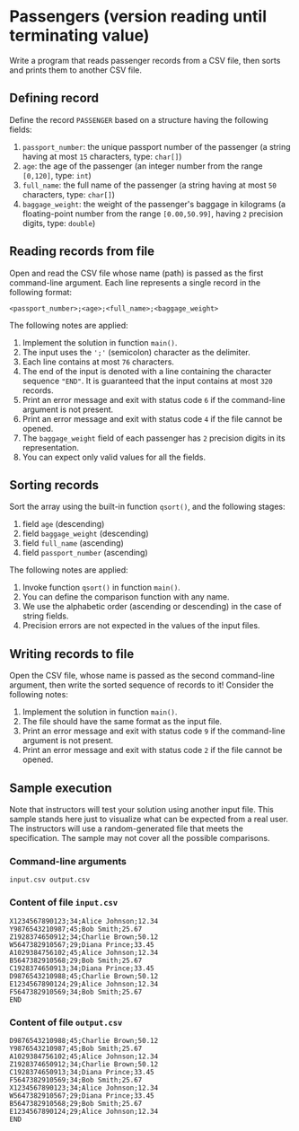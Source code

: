 # Passengers (version reading until terminating value)

Write a program that reads passenger records from a CSV file, then sorts and prints them to another CSV file.

## Defining record

Define the record `PASSENGER` based on a structure having the following fields:

1. `passport_number`: the unique passport number of the passenger (a string having at most `15` characters, type: `char[]`)
1. `age`: the age of the passenger (an integer number from the range `[0,120]`, type: `int`)
1. `full_name`: the full name of the passenger (a string having at most `50` characters, type: `char[]`)
1. `baggage_weight`: the weight of the passenger's baggage in kilograms (a floating-point number from the range `[0.00,50.99]`, having `2` precision digits, type: `double`)

## Reading records from file

Open and read the CSV file whose name (path) is passed as the first command-line argument. Each line represents a single record in the following format:

```
<passport_number>;<age>;<full_name>;<baggage_weight>
```

The following notes are applied:

1. Implement the solution in function `main()`.
1. The input uses the `';'` (semicolon) character as the delimiter.
1. Each line contains at most `76` characters.
1. The end of the input is denoted with a line containing the character sequence `"END"`. It is guaranteed that the input contains at most `320` records.
1. Print an error message and exit with status code `6` if the command-line argument is not present.
1. Print an error message and exit with status code `4` if the file cannot be opened.
1. The `baggage_weight` field of each passenger has `2` precision digits in its representation.
1. You can expect only valid values for all the fields.

## Sorting records

Sort the array using the built-in function `qsort()`, and the following stages:

1. field `age` (descending)
1. field `baggage_weight` (descending)
1. field `full_name` (ascending)
1. field `passport_number` (ascending)

The following notes are applied:

1. Invoke function `qsort()` in function `main()`.
1. You can define the comparison function with any name.
1. We use the alphabetic order (ascending or descending) in the case of string fields.
1. Precision errors are not expected in the values of the input files.

## Writing records to file

Open the CSV file, whose name is passed as the second command-line argument, then write the sorted sequence of records to it! Consider the following notes:

1. Implement the solution in function `main()`.
1. The file should have the same format as the input file.
1. Print an error message and exit with status code `9` if the command-line argument is not present.
1. Print an error message and exit with status code `2` if the file cannot be opened.

## Sample execution

<div class="alert alert-warning">
Note that instructors will test your solution using another input file. This sample stands here just to visualize what can be expected from a real user. The instructors will use a random-generated file that meets the specification. The sample may not cover all the possible comparisons.
</div>

### Command-line arguments

```
input.csv output.csv
```

### Content of file `input.csv`

```
X1234567890123;34;Alice Johnson;12.34
Y9876543210987;45;Bob Smith;25.67
Z1928374650912;34;Charlie Brown;50.12
W5647382910567;29;Diana Prince;33.45
A1029384756102;45;Alice Johnson;12.34
B5647382910568;29;Bob Smith;25.67
C1928374650913;34;Diana Prince;33.45
D9876543210988;45;Charlie Brown;50.12
E1234567890124;29;Alice Johnson;12.34
F5647382910569;34;Bob Smith;25.67
END
```

### Content of file `output.csv`

```
D9876543210988;45;Charlie Brown;50.12
Y9876543210987;45;Bob Smith;25.67
A1029384756102;45;Alice Johnson;12.34
Z1928374650912;34;Charlie Brown;50.12
C1928374650913;34;Diana Prince;33.45
F5647382910569;34;Bob Smith;25.67
X1234567890123;34;Alice Johnson;12.34
W5647382910567;29;Diana Prince;33.45
B5647382910568;29;Bob Smith;25.67
E1234567890124;29;Alice Johnson;12.34
END
```

